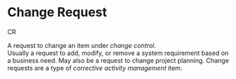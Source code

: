 # Change Request


CR

A request to change an item under *change control*.\
Usually a request to add, modify, or remove a system requirement based
on a business need. May also be a request to change project planning.
Change requests are a type of *corrective activity management* item.

